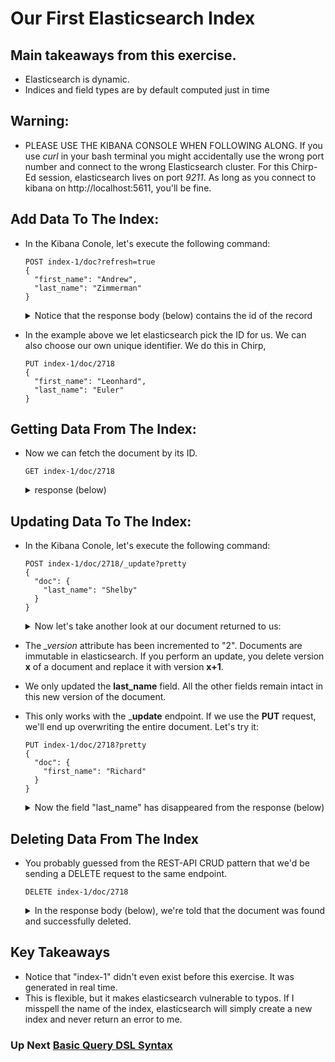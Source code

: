 # Our First Elasticsearch Index

## Main takeaways from this exercise.
  - Elasticsearch is dynamic.
  - Indices and field types are by default computed just in time

## Warning:
  - PLEASE USE THE KIBANA CONSOLE WHEN FOLLOWING ALONG.  If you use *curl* in your bash terminal you might accidentally use the wrong port number and connect to the wrong Elasticsearch cluster.  For this Chirp-Ed session, elasticsearch lives on port *9211*.  As long as you connect to kibana on http://localhost:5611, you'll be fine.

## Add Data To The Index:

- In the Kibana Conole, let's execute the following command:

  ```
  POST index-1/doc?refresh=true
  {
    "first_name": "Andrew",
    "last_name": "Zimmerman"
  }
  ```

  <details><summary>Notice that the response body (below) contains the id of the record</summary>
  <p>

  ```json
  {
    "_index": "index-1",
    "_type": "doc",
    "_id": "AW3eJDcBwmLbVN91LFF7",
    "_version": 1,
    "result": "created",
    "forced_refresh": true,
    "_shards": {
      "total": 2,
      "successful": 1,
      "failed": 0
    },
    "created": true
  }

  ```

  </p>
  </details>

- In the example above we let elasticsearch pick the ID for us.  We can also choose our own unique identifier.  We do this in Chirp, 

  ```
  PUT index-1/doc/2718
  {
    "first_name": "Leonhard",
    "last_name": "Euler"
  }
  ```

## Getting Data From The Index:

- Now we can fetch the document by its ID.

  ```
  GET index-1/doc/2718
  ```

  <details><summary>response (below)</summary>
  <p>

  ```json
  {
    "_index": "index-1",
    "_type": "doc",
    "_id": "2718",
    "_version": 1,
    "found": true,
    "_source": {
      "first_name": "Leonhard",
      "last_name": "Euler"
    }
  }
  ```

  </p>
  </details>

## Updating Data To The Index:

- In the Kibana Conole, let's execute the following command:

  ```
  POST index-1/doc/2718/_update?pretty
  {
    "doc": {
      "last_name": "Shelby"
    }
  }
  ```

  <details>
  <summary>Now let's take another look at our document returned to us:</summary>
  <p>

    ```json
    {
      "_index": "index-1",
      "_type": "doc",
      "_id": "2718",
      "_version": 2,
      "found": true,
      "_source": {
        "first_name": "Leonhard",
        "last_name": "Shelby"
      }
    }
    ```
  </p>
  </details>

- The *_version* attribute has been incremented to "2".  Documents are immutable in elasticsearch.  If you perform an update, you delete version __x__ of a document and replace it with version __x+1__.
- We only updated the __last_name__ field.  All the other fields remain intact in this new version of the document.

- This only works with the ___update__ endpoint.  If we use the __PUT__ request, we'll end up overwriting the entire document.  Let's try it:

  ```
  PUT index-1/doc/2718?pretty
  {
    "doc": {
      "first_name": "Richard"
    }
  }
  ```

  <details>
  <summary>Now the field "last_name" has disappeared from the response (below)</summary>
  <p>

    ```json
    {
      "_index": "index-1",
      "_type": "doc",
      "_id": "2718",
      "_version": 3,
      "found": true,
      "_source": {
        "first_name": "Richard"
      }
    }
    ```
  </p>
  </details>

## Deleting Data From The Index

- You probably guessed from the REST-API CRUD pattern that we'd be sending a DELETE request to the same endpoint.

  ```
  DELETE index-1/doc/2718
  ```

  <details><summary>In the response body (below), we're told that the document was found and successfully deleted.</summary>
  <p>

  ```json  
  {
    "found": true,
    "_index": "index-1",
    "_type": "doc",
    "_id": "2718",
    "_version": 2,
    "result": "deleted",
    "_shards": {
      "total": 2,
      "successful": 1,
      "failed": 0
    }
  }
  ```
  </p>
  </details>

## Key Takeaways

- Notice that "index-1" didn't even exist before this exercise.  It was generated in real time.
- This is flexible, but it makes elasticsearch vulnerable to typos.  If I misspell the name of the index, elasticsearch will simply create a new index and never return an error to me.

### Up Next [Basic Query DSL Syntax](query_syntax.md)
